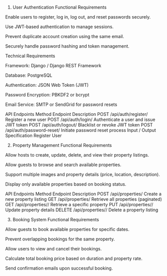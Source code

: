 1. User Authentication
Functional Requirements

Enable users to register, log in, log out, and reset passwords securely.

Use JWT-based authentication to manage sessions.

Prevent duplicate account creation using the same email.

Securely handle password hashing and token management.

Technical Requirements

Framework: Django / Django REST Framework

Database: PostgreSQL

Authentication: JSON Web Token (JWT)

Password Encryption: PBKDF2 or bcrypt

Email Service: SMTP or SendGrid for password resets

API Endpoints
Method	Endpoint	Description
POST	/api/auth/register/	Register a new user
POST	/api/auth/login/	Authenticate a user and issue JWT token
POST	/api/auth/logout/	Blacklist or revoke JWT token
POST	/api/auth/password-reset/	Initiate password reset process
Input / Output Specification
Register User

2. Property Management
Functional Requirements

Allow hosts to create, update, delete, and view their property listings.

Allow guests to browse and search available properties.

Support multiple images and property details (price, location, description).

Display only available properties based on booking status.

API Endpoints
Method	Endpoint	Description
POST	/api/properties/	Create a new property listing
GET	/api/properties/	Retrieve all properties (paginated)
GET	/api/properties/<id>/	Retrieve a specific property
PUT	/api/properties/<id>/	Update property details
DELETE	/api/properties/<id>/	Delete a property listing 

3. Booking System
Functional Requirements

Allow guests to book available properties for specific dates.

Prevent overlapping bookings for the same property.

Allow users to view and cancel their bookings.

Calculate total booking price based on duration and property rate.

Send confirmation emails upon successful booking.